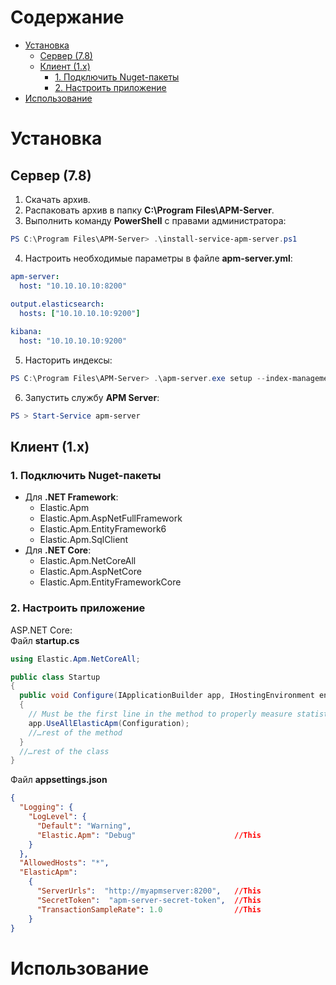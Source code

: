 # Содержание
* [Установка](#установка)
  * [Сервер (7.8)](#сервер-78)
  * [Клиент (1.x)](#клиент-1x)
    * [1. Подключить Nuget-пакеты]()
    * [2. Настроить приложение](#2-настроить-приложение)
* [Использование](#использование)

# Установка
## Сервер (7.8)
1. Скачать архив.
2. Распаковать архив в папку **C:\Program Files\APM-Server**.
3. Выполнить команду **PowerShell** с правами администратора:
```powershell
PS C:\Program Files\APM-Server> .\install-service-apm-server.ps1
```
4. Настроить необходимые параметры в файле **apm-server.yml**:
```yml
apm-server:
  host: "10.10.10.10:8200"
  
output.elasticsearch:
  hosts: ["10.10.10.10:9200"]

kibana:
  host: "10.10.10.10:9200"
```
5. Насторить индексы:
```powershell
PS C:\Program Files\APM-Server> .\apm-server.exe setup --index-management
```
6. Запустить службу **APM Server**:
```powershell
PS > Start-Service apm-server
```
## Клиент (1.x)
### 1. Подключить Nuget-пакеты
* Для **.NET Framework**:
  * Elastic.Apm
  * Elastic.Apm.AspNetFullFramework
  * Elastic.Apm.EntityFramework6
  * Elastic.Apm.SqlClient
* Для **.NET Core**:
  * Elastic.Apm.NetCoreAll
  * Elastic.Apm.AspNetCore
  * Elastic.Apm.EntityFrameworkCore
### 2. Настроить приложение
ASP.NET Core:  
Файл **startup.cs**
```csharp
using Elastic.Apm.NetCoreAll;

public class Startup
{
  public void Configure(IApplicationBuilder app, IHostingEnvironment env)
  {
    // Must be the first line in the method to properly measure statistics
    app.UseAllElasticApm(Configuration);
    //…rest of the method
  }
  //…rest of the class
}
```
Файл **appsettings.json**
```json
{
  "Logging": {
    "LogLevel": {
      "Default": "Warning",
      "Elastic.Apm": "Debug"                      //This
    }
  },
  "AllowedHosts": "*",
  "ElasticApm":
    {
      "ServerUrls":  "http://myapmserver:8200",   //This
      "SecretToken":  "apm-server-secret-token",  //This
      "TransactionSampleRate": 1.0                //This
    }
}
```
# Использование
